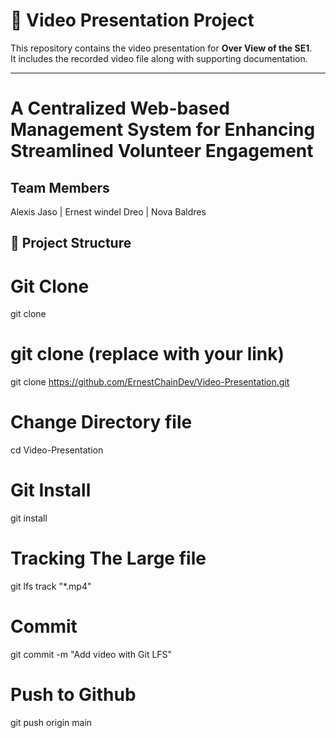 # 🎥 Video Presentation Project

This repository contains the video presentation for **Over View of the SE1**.  
It includes the recorded video file along with supporting documentation.

---
# A Centralized Web-based Management System for Enhancing Streamlined Volunteer Engagement

## Team Members
Alexis Jaso | Ernest windel Dreo | Nova Baldres
## 📂 Project Structure


# Git Clone
git clone
# git clone (replace with your link)
git clone https://github.com/ErnestChainDev/Video-Presentation.git

# Change Directory file
cd Video-Presentation

# Git Install
git install

# Tracking The Large file
git lfs track "*.mp4"

# Commit
git commit -m "Add video with Git LFS"

# Push to Github
git push origin main
